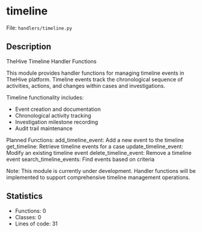 # timeline

File: `handlers/timeline.py`

## Description

TheHive Timeline Handler Functions

This module provides handler functions for managing timeline events in TheHive
platform. Timeline events track the chronological sequence of activities,
actions, and changes within cases and investigations.

Timeline functionality includes:
- Event creation and documentation
- Chronological activity tracking
- Investigation milestone recording
- Audit trail maintenance

Planned Functions:
add_timeline_event: Add a new event to the timeline
get_timeline: Retrieve timeline events for a case
update_timeline_event: Modify an existing timeline event
delete_timeline_event: Remove a timeline event
search_timeline_events: Find events based on criteria

Note:
This module is currently under development. Handler functions will be
implemented to support comprehensive timeline management operations.

## Statistics

- Functions: 0
- Classes: 0
- Lines of code: 31

